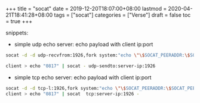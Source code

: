 +++
title = "socat"
date = 2019-12-20T18:07:00+08:00
lastmod = 2020-04-21T18:41:28+08:00
tags = ["socat"]
categories = ["Verse"]
draft = false
toc = true
+++

snippets:

-   simple udp echo server: echo payload with client ip:port

```bash
socat -d -d udp-recvfrom:1926,fork system:"echo \"\$SOCAT_PEERADDR:\$SOCAT_PEERPORT\"; cat"

client > echo "0817" | socat - udp-sendto:server-ip:1926
```

-   simple tcp echo server: echo payload with client ip:port

```bash
socat -d -d tcp-l:1926,fork system:"echo \"\$SOCAT_PEERADDR:\$SOCAT_PEERPORT\"; cat"
client > echo "0817" | socat  tcp:server-ip:1926 -
```